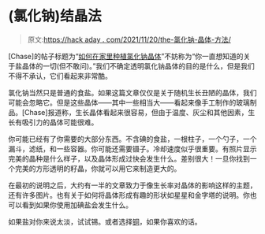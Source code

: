 # (氯化钠)结晶法

> 原文:[https://hack aday . com/2021/11/20/the-氯化钠-晶体-方法/](https://hackaday.com/2021/11/20/the-sodium-chloride-crystal-method/)

[Chase]的帖子标题为“[如何在家里种植氯化钠晶体](https://crystalverse.com/sodium-chloride-crystals/)”不妨称为“你一直想知道的关于盐晶体的一切(但不敢问)。”我们不确定透明氯化钠晶体的目的是什么，但是我们不得不承认，它们看起来非常酷。

氯化钠当然只是普通的食盐。如果这篇文章仅仅是关于随机生长丑陋的晶体，我们可能会忽略它。但是这些晶体——其中一些相当大——看起来像手工制作的玻璃制品。[Chase]报道称，生长晶体看起来很容易，但由于温度、灰尘和其他因素，生长有吸引力的晶体可能很难。

你可能已经有了你需要的大部分东西。不含碘的食盐，一根柱子，一个勺子，一个漏斗，滤纸，和一些容器。你可能还需要镊子。冷却速度似乎很重要。有照片显示完美的晶种是什么样子，以及晶体形成过快会发生什么。差别很大！一旦你找到一个完美的方形透明的籽晶，你就可以用它来制造更大的。

在最初的说明之后，大约有一半的文章致力于像生长率对晶体的影响这样的主题，还有许多图片。也有关于如何将晶体形成有趣的形状如星星和金字塔的说明。你也可以看到如果你使用加碘盐会发生什么。

如果盐对你来说太淡，试试锡。或者选择[铜](https://hackaday.com/2016/07/03/the-copper-crystal-method/)，如果你喜欢的话。